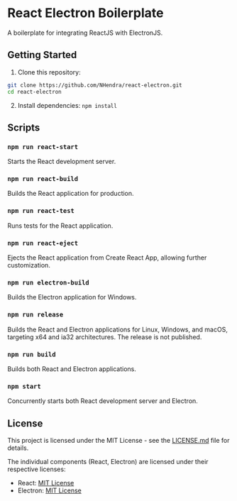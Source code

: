 # React Electron Boilerplate

A boilerplate for integrating ReactJS with ElectronJS.

## Getting Started

1. Clone this repository:

```bash
git clone https://github.com/NHendra/react-electron.git
cd react-electron
```

2. Install dependencies:
`npm install`

## Scripts

### `npm run react-start`

Starts the React development server.

### `npm run react-build`

Builds the React application for production.

### `npm run react-test`

Runs tests for the React application.

### `npm run react-eject`

Ejects the React application from Create React App, allowing further customization.

### `npm run electron-build`

Builds the Electron application for Windows.

### `npm run release`

Builds the React and Electron applications for Linux, Windows, and macOS, targeting x64 and ia32 architectures. The release is not published.

### `npm run build`

Builds both React and Electron applications.

### `npm start`

Concurrently starts both React development server and Electron.

## License

This project is licensed under the MIT License - see the [LICENSE.md](LICENSE.md) file for details.

The individual components (React, Electron) are licensed under their respective licenses:

- React: [MIT License](https://opensource.org/licenses/MIT)
- Electron: [MIT License](https://opensource.org/licenses/MIT)